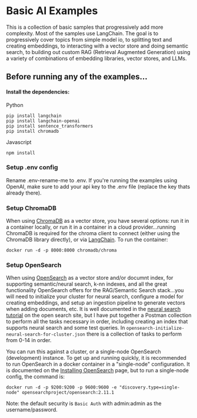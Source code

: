 # Basic AI Examples

This is a collection of basic samples that progressively add more complexity.  Most of the samples use LangChain.  The goal is to progressively cover topics from simple model io, to splitting text and creating embeddings, to interacting with a vector store and doing semantic search, to building out custom RAG (Retrieval Augmented Generation) using a variety of combinations of embedding libraries, vector stores, and LLMs.

## Before running any of the examples...

#### Install the dependencies:

Python
```
pip install langchain
pip install langchain-openai
pip install sentence_transformers
pip install chromadb
```

Javascript
```
npm install
```

### Setup .env config
Rename .env-rename-me to .env.  If you're running the examples using OpenAI, make sure to add your api key to the .env file (replace the key thats already there).


### Setup ChromaDB
When using [ChromaDB](https://docs.trychroma.com/usage-guide) as a vector store, you have several options: run it in a container locally, or run it in a container in a cloud provider...running ChromaDB is required for the chroma client to connect (either using the ChromaDB library directly), or via [LangChain](https://js.langchain.com/docs/integrations/vectorstores/chroma#setup).  To run the container:

```
docker run -d -p 8000:8000 chromadb/chroma
```

### Setup OpenSearch
When using [OpenSearch](https://opensearch.org/) as a vector store and/or documnt index, for supporting semantic/neural search, k-nn indexes, and all the great functionality OpenSearch offers for the RAG/Semantic Search stack...you will need to initialize your cluster for neural search, configure a model for creating embeddings, and setup an ingestion pipeline to generate vectors when adding documents, etc.  It is well documented in the [neural search tutorial](https://opensearch.org/docs/2.11/search-plugins/neural-search-tutorial/) on the open search site, but I have put together a Postman collection to perform all the tasks necessary in order, including creating an index that supports neural search and some test queries.  In `opensearch-initialize-neural-search-for-cluster.json` there is a collection of tasks to perform from 0-14 in order.

You can run this against a cluster, or a single-node OpenSearch (development) instance.  To get up and running quickly, it is recommended to run OpenSearch in a docker container in a "single-node" configuration.  It is documented on the [Installing OpenSearch](https://opensearch.org/docs/latest/install-and-configure/install-opensearch/docker/) page, but to run a single-node config, the command is:

```
docker run -d -p 9200:9200 -p 9600:9600 -e "discovery.type=single-node" opensearchproject/opensearch:2.11.1
```

Note: the default security is `Basic Auth` with admin:admin as the username/password.

